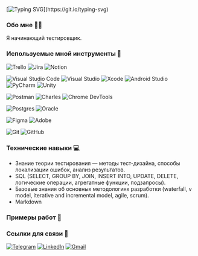 [![Typing SVG](https://readme-typing-svg.herokuapp.com?font=Ubuntu&pause=1000&color=F72FD6&center=true&width=435&lines=%D0%9F%D1%80%D0%B8%D0%B2%D0%B5%D1%82%2C+%D0%BC%D0%B5%D0%BD%D1%8F+%D0%B7%D0%BE%D0%B2%D1%83%D1%82+%D0%9C%D0%B0%D1%80%D0%B8%D0%BD%D0%B0+%F0%9F%91%8B;%D0%A0%D0%B0%D0%B4%D0%B0+%D0%B2%D0%B8%D0%B4%D0%B5%D1%82%D1%8C+%D0%B2%D0%B0%D1%81+%D0%BD%D0%B0+%D1%81%D0%B2%D0%BE%D1%91%D0%BC+%D0%BF%D1%80%D0%BE%D1%84%D0%B8%D0%BB%D0%B5+GitHub!)](https://git.io/typing-svg)

### **Обо мне 👨‍💻** 

Я начинающий тестировщик.

### **Используемые мной инструменты 🔧**

![Trello](https://img.shields.io/badge/Trello-%23026AA7.svg?style=for-the-badge&logo=Trello&logoColor=white) 
![Jira](https://img.shields.io/badge/jira-%230A0FFF.svg?style=for-the-badge&logo=jira&logoColor=white) 
![Notion](https://img.shields.io/badge/Notion-%23000000.svg?style=for-the-badge&logo=notion&logoColor=white)

![Visual Studio Code](https://img.shields.io/badge/Visual%20Studio%20Code-0078d7.svg?style=for-the-badge&logo=visual-studio-code&logoColor=white)
![Visual Studio](https://img.shields.io/badge/Visual%20Studio-5C2D91.svg?style=for-the-badge&logo=visual-studio&logoColor=white)
![Xcode](https://img.shields.io/badge/Xcode-007ACC?style=for-the-badge&logo=Xcode&logoColor=white)
![Android Studio](https://img.shields.io/badge/android%20studio-346ac1?style=for-the-badge&logo=android%20studio&logoColor=white)
![PyCharm](https://img.shields.io/badge/pycharm-143?style=for-the-badge&logo=pycharm&logoColor=black&color=black&labelColor=green)
![Unity](https://img.shields.io/badge/unity-%23000000.svg?style=for-the-badge&logo=unity&logoColor=white)

![Postman](https://img.shields.io/badge/Postman-FF6C37?style=for-the-badge&logo=postman&logoColor=white)
![Charles](https://img.shields.io/badge/Charles-brightgreen?style=for-the-badge&logoSize=auto) 
![Chrome DevTools](https://img.shields.io/badge/Chrome%20DevTools-ffff8a?style=for-the-badge&logoSize=auto)

![Postgres](https://img.shields.io/badge/postgres-%23316192.svg?style=for-the-badge&logo=postgresql&logoColor=white)
![Oracle](https://img.shields.io/badge/Oracle-F80000?style=for-the-badge&logo=oracle&logoColor=white)

![Figma](https://img.shields.io/badge/figma-%23F24E1E.svg?style=for-the-badge&logo=figma&logoColor=white)
![Adobe](https://img.shields.io/badge/adobe-%23FF0000.svg?style=for-the-badge&logo=adobe&logoColor=white)

![Git](https://img.shields.io/badge/git-%23F05033.svg?style=for-the-badge&logo=git&logoColor=white)
![GitHub](https://img.shields.io/badge/github-%23121011.svg?style=for-the-badge&logo=github&logoColor=white)

### **Технические навыки 💻**

+ Знание теории тестирования — методы тест-дизайна, способы локализации ошибок, анализ результатов.
+ SQL (SELECT, GROUP BY, JOIN, INSERT INTO, UPDATE, DELETE, логические операции, агрегатные функции, подзапросы).
+ Базовые знания об основных методологиях разработки (waterfall, v model, iterative and incremental model, agile, scrum).
+ Markdown


### **Примеры работ 📄**

### **Ссылки для связи 💬**

[![Telegram](https://img.shields.io/badge/Telegram-2CA5E0?style=for-the-badge&logo=telegram&logoColor=white)](https://t.me/traksess)
[![LinkedIn](https://img.shields.io/badge/linkedin-%230077B5.svg?style=for-the-badge&logo=linkedin&logoColor=white)](https://www.linkedin.com/in/marina-zarubina/)
[![Gmail](https://img.shields.io/badge/Gmail-D14836?style=for-the-badge&logo=gmail&logoColor=white)](marinazarubinajob@gmail.com)